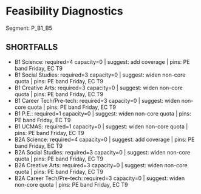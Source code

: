 # Feasibility Diagnostics

Segment: P_B1_B5

## SHORTFALLS
- B1 Science: required=4 capacity=0 | suggest: add coverage | pins: PE band Friday, EC T9
- B1 Social Studies: required=3 capacity=0 | suggest: widen non-core quota | pins: PE band Friday, EC T9
- B1 Creative Arts: required=3 capacity=0 | suggest: widen non-core quota | pins: PE band Friday, EC T9
- B1 Career Tech/Pre-tech: required=3 capacity=0 | suggest: widen non-core quota | pins: PE band Friday, EC T9
- B1 P.E.: required=1 capacity=0 | suggest: widen non-core quota | pins: PE band Friday, EC T9
- B1 UCMAS: required=1 capacity=0 | suggest: widen non-core quota | pins: PE band Friday, EC T9
- B2A Science: required=4 capacity=0 | suggest: add coverage | pins: PE band Friday, EC T9
- B2A Social Studies: required=3 capacity=0 | suggest: widen non-core quota | pins: PE band Friday, EC T9
- B2A Creative Arts: required=3 capacity=0 | suggest: widen non-core quota | pins: PE band Friday, EC T9
- B2A Career Tech/Pre-tech: required=3 capacity=0 | suggest: widen non-core quota | pins: PE band Friday, EC T9